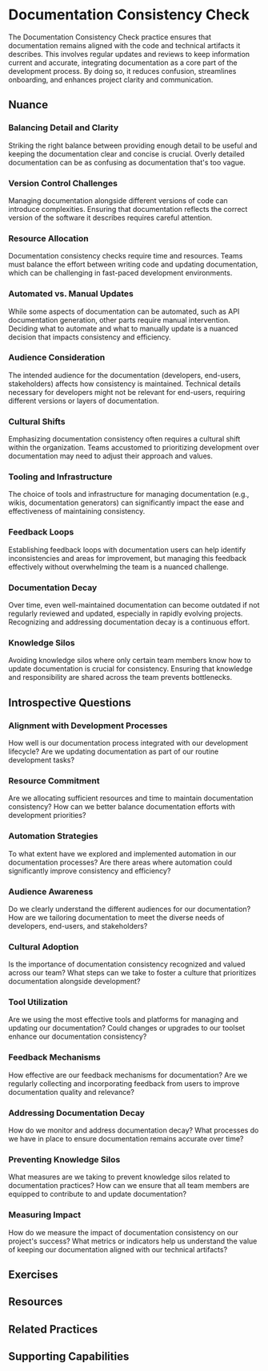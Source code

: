 # Documentation Consistency Check

The Documentation Consistency Check practice ensures that documentation remains aligned with the code and technical artifacts it describes. This involves regular updates and reviews to keep information current and accurate, integrating documentation as a core part of the development process. By doing so, it reduces confusion, streamlines onboarding, and enhances project clarity and communication.

## Nuance

### Balancing Detail and Clarity
Striking the right balance between providing enough detail to be useful and keeping the documentation clear and concise is crucial. Overly detailed documentation can be as confusing as documentation that's too vague.

### Version Control Challenges
Managing documentation alongside different versions of code can introduce complexities. Ensuring that documentation reflects the correct version of the software it describes requires careful attention.

### Resource Allocation
Documentation consistency checks require time and resources. Teams must balance the effort between writing code and updating documentation, which can be challenging in fast-paced development environments.

### Automated vs. Manual Updates
While some aspects of documentation can be automated, such as API documentation generation, other parts require manual intervention. Deciding what to automate and what to manually update is a nuanced decision that impacts consistency and efficiency.

### Audience Consideration
The intended audience for the documentation (developers, end-users, stakeholders) affects how consistency is maintained. Technical details necessary for developers might not be relevant for end-users, requiring different versions or layers of documentation.

### Cultural Shifts
Emphasizing documentation consistency often requires a cultural shift within the organization. Teams accustomed to prioritizing development over documentation may need to adjust their approach and values.

### Tooling and Infrastructure
The choice of tools and infrastructure for managing documentation (e.g., wikis, documentation generators) can significantly impact the ease and effectiveness of maintaining consistency.

### Feedback Loops
Establishing feedback loops with documentation users can help identify inconsistencies and areas for improvement, but managing this feedback effectively without overwhelming the team is a nuanced challenge.

### Documentation Decay
Over time, even well-maintained documentation can become outdated if not regularly reviewed and updated, especially in rapidly evolving projects. Recognizing and addressing documentation decay is a continuous effort.

### Knowledge Silos
Avoiding knowledge silos where only certain team members know how to update documentation is crucial for consistency. Ensuring that knowledge and responsibility are shared across the team prevents bottlenecks.

## Introspective Questions

### Alignment with Development Processes
How well is our documentation process integrated with our development lifecycle? Are we updating documentation as part of our routine development tasks?

### Resource Commitment
Are we allocating sufficient resources and time to maintain documentation consistency? How can we better balance documentation efforts with development priorities?

### Automation Strategies
To what extent have we explored and implemented automation in our documentation processes? Are there areas where automation could significantly improve consistency and efficiency?

### Audience Awareness
Do we clearly understand the different audiences for our documentation? How are we tailoring documentation to meet the diverse needs of developers, end-users, and stakeholders?

### Cultural Adoption
Is the importance of documentation consistency recognized and valued across our team? What steps can we take to foster a culture that prioritizes documentation alongside development?

### Tool Utilization
Are we using the most effective tools and platforms for managing and updating our documentation? Could changes or upgrades to our toolset enhance our documentation consistency?

### Feedback Mechanisms
How effective are our feedback mechanisms for documentation? Are we regularly collecting and incorporating feedback from users to improve documentation quality and relevance?

### Addressing Documentation Decay
How do we monitor and address documentation decay? What processes do we have in place to ensure documentation remains accurate over time?

### Preventing Knowledge Silos
What measures are we taking to prevent knowledge silos related to documentation practices? How can we ensure that all team members are equipped to contribute to and update documentation?

### Measuring Impact
How do we measure the impact of documentation consistency on our project's success? What metrics or indicators help us understand the value of keeping our documentation aligned with our technical artifacts?

## Exercises

<!-- TODO: insert a list of exercises / experiments the reader can try to see if this practice will help their team / organization improve -->

## Resources

<!-- TODO: insert a list of resources that explore this practice. For each item, give a brief summary of the resource. -->

## Related Practices

<!-- TODO: insert a list of [linked practices](/practices) that relate to this practice. For each item, give a brief explanation of how the linked practice supports / relates to this practice. Also categorize each linked practices as one of the following: Enables, Requires, Improves -->

## Supporting Capabilities

<!-- TODO: insert a list of [linked capabilities](/capabilities) that this practice supports. For each item, give a brief explanation of how the linked capability is supported by / relates to this practice. Also categorize each linked capability as one of the following: Enables, Requires, Improves -->
